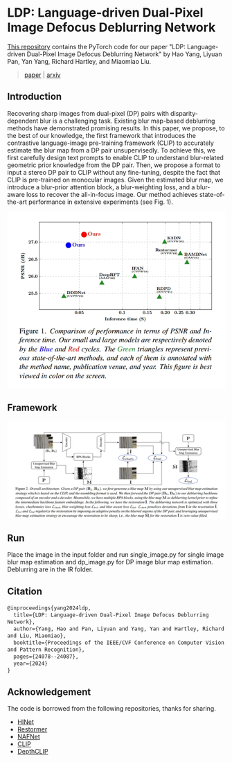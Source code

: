 
# LDP: Language-driven Dual-Pixel Image Defocus Deblurring Network

[This repository](https://github.com/noxsine/LDP) contains the PyTorch code for our paper "LDP: Language-driven Dual-Pixel Image Defocus Deblurring Network" by Hao Yang, Liyuan Pan, Yan Yang, Richard Hartley, and Miaomiao Liu.

> [paper]() | [arxiv](https://arxiv.org/abs/2307.09815)



## Introduction



Recovering sharp images from dual-pixel (DP) pairs
with disparity-dependent blur is a challenging task. Existing blur map-based deblurring methods have demonstrated
promising results. In this paper, we propose, to the best
of our knowledge, the first framework that introduces the
contrastive language-image pre-training framework (CLIP)
to accurately estimate the blur map from a DP pair unsupervisedly. To achieve this, we first carefully design text
prompts to enable CLIP to understand blur-related geometric prior knowledge from the DP pair. Then, we propose a format to input a stereo DP pair to CLIP without
any fine-tuning, despite the fact that CLIP is pre-trained on
monocular images. Given the estimated blur map, we introduce a blur-prior attention block, a blur-weighting loss, and
a blur-aware loss to recover the all-in-focus image. Our
method achieves state-of-the-art performance in extensive
experiments (see Fig. 1).


<div align=center>
<img src="asset/intro.png"/>
</div>

## Framework

<div align=center>
<img src="asset/framework.png"/>
</div>



## Run

Place the image in the input folder and run single_image.py for single image blur map estimation and dp_image.py for DP image blur map estimation. Deblurring are in the IR folder.


## Citation

```
@inproceedings{yang2024ldp,
  title={LDP: Language-driven Dual-Pixel Image Defocus Deblurring Network},
  author={Yang, Hao and Pan, Liyuan and Yang, Yan and Hartley, Richard and Liu, Miaomiao},
  booktitle={Proceedings of the IEEE/CVF Conference on Computer Vision and Pattern Recognition},
  pages={24078--24087},
  year={2024}
}
```

## Acknowledgement
The code is borrowed from the following repositories, thanks for sharing.
- [HINet](https://github.com/megvii-model/HINet)
- [Restormer](https://github.com/swz30/Restormer)
- [NAFNet](https://github.com/megvii-research/NAFNet)
- [CLIP](https://github.com/openai/CLIP)
- [DepthCLIP](https://github.com/openai/CLIP)




